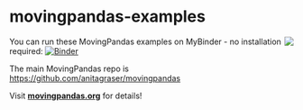 # movingpandas-examples

<img align="right" src="https://anitagraser.github.io/movingpandas/pics/movingpandas.png">


You can run these MovingPandas examples on MyBinder - no installation required: [![Binder](https://mybinder.org/badge_logo.svg)](https://mybinder.org/v2/gh/anitagraser/movingpandas-examples/main)

The main MovingPandas repo is https://github.com/anitagraser/movingpandas

Visit **[movingpandas.org](http://movingpandas.org)** for details! 
